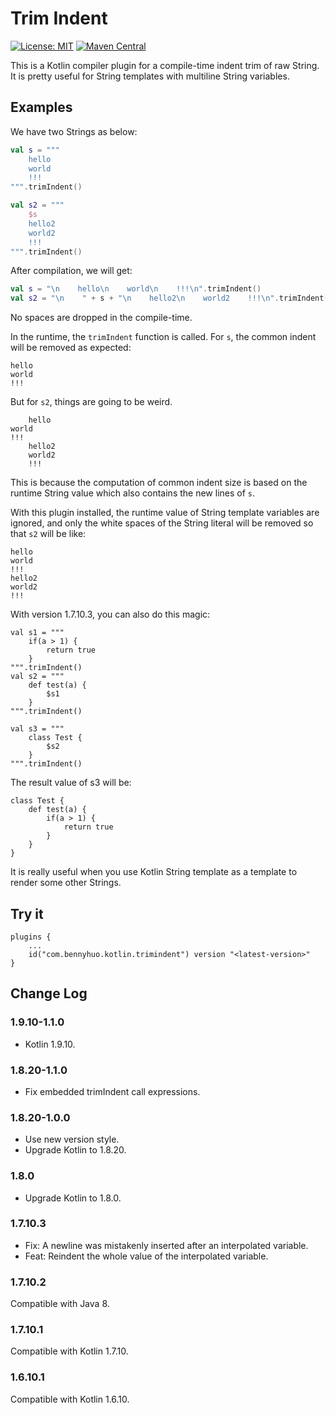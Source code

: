 # Trim Indent

[![License: MIT](https://img.shields.io/badge/License-MIT-yellow.svg)](LICENSE) [![Maven Central](https://maven-badges.herokuapp.com/maven-central/com.bennyhuo.kotlin/trimindent-gradle-plugin/badge.svg)](https://maven-badges.herokuapp.com/maven-central/com.bennyhuo.kotlin/trimindent-gradle-plugin)

This is a Kotlin compiler plugin for a compile-time indent trim of raw String. It is pretty useful for String templates with multiline String variables.

## Examples

We have two Strings as below:

```kotlin
val s = """
    hello
    world
    !!!
""".trimIndent()

val s2 = """
    $s
    hello2
    world2
    !!!
""".trimIndent()
```

After compilation, we will get:

```kotlin
val s = "\n    hello\n    world\n    !!!\n".trimIndent()
val s2 = "\n    " + s + "\n    hello2\n    world2    !!!\n".trimIndent()
```

No spaces are dropped in the compile-time.

In the runtime, the `trimIndent` function is called. For `s`, the common indent will be removed as expected:

```
hello
world
!!!
```

But for `s2`, things are going to be weird.

```
    hello
world
!!!
    hello2
    world2
    !!!
```

This is because the computation of common indent size is based on the runtime String value which also contains the new lines of `s`.

With this plugin installed, the runtime value of String template variables are ignored, and only the white spaces of the String literal will be removed so that `s2` will be like:

```
hello
world
!!!
hello2
world2
!!!
```

With version 1.7.10.3, you can also do this magic:

```
val s1 = """
    if(a > 1) {
        return true
    }
""".trimIndent()
val s2 = """
    def test(a) {
        $s1
    }
""".trimIndent()

val s3 = """
    class Test {
        $s2
    }
""".trimIndent()
```

The result value of s3 will be:

```
class Test {
    def test(a) {
        if(a > 1) {
            return true
        }
    }
}
```

It is really useful when you use Kotlin String template as a template to render some other Strings.

## Try it

```
plugins {
    ...
    id("com.bennyhuo.kotlin.trimindent") version "<latest-version>"
}
```

## Change Log

### 1.9.10-1.1.0

* Kotlin 1.9.10.

### 1.8.20-1.1.0

* Fix embedded trimIndent call expressions.

### 1.8.20-1.0.0

* Use new version style.
* Upgrade Kotlin to 1.8.20.

### 1.8.0

* Upgrade Kotlin to 1.8.0.

### 1.7.10.3

* Fix: A newline was mistakenly inserted after an interpolated variable.
* Feat: Reindent the whole value of the interpolated variable. 

### 1.7.10.2

Compatible with Java 8.

### 1.7.10.1

Compatible with Kotlin 1.7.10.

### 1.6.10.1

Compatible with Kotlin 1.6.10.
